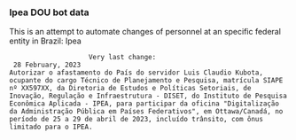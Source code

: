  ### Ipea DOU bot data
 This is an attempt to automate changes of personnel at an specific federal entity in Brazil: Ipea
 
                        Very last change: 
 	 28 February, 2023
	Autorizar o afastamento do País do servidor Luis Claudio Kubota, ocupante do cargo Técnico de Planejamento e Pesquisa, matrícula SIAPE nº XX597XX, da Diretoria de Estudos e Políticas Setoriais, de Inovação, Regulação e Infraestrutura - DISET, do Instituto de Pesquisa Econômica Aplicada - IPEA, para participar da oficina "Digitalização da Administração Pública em Países Federativos", em Ottawa/Canadá, no período de 25 a 29 de abril de 2023, incluído trânsito, com ônus limitado para o IPEA.
